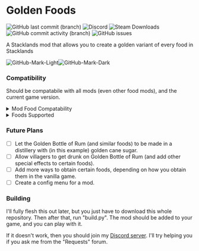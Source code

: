 # Golden Foods

![GitHub last commit (branch)](https://img.shields.io/github/last-commit/CallMeMarcellino/GoldenFoods/main) ![Discord](https://img.shields.io/discord/1105707559526092820) ![Steam Downloads](https://img.shields.io/steam/downloads/3011278702) ![GitHub commit activity (branch)](https://img.shields.io/github/commit-activity/t/CallMeMarcellino/GoldenFoods) ![GitHub issues](https://img.shields.io/github/issues/CallMeMarcellino/GoldenFoods)

<!--- The Steam download doesn't work (because I haven't put this on workshop yet). Once I do, I'll make sure to replace this with a working link. -->

A Stacklands mod that allows you to create a golden variant of every food in Stacklands

![GitHub-Mark-Light](https://user-images.githubusercontent.com/3369400/139447912-e0f43f33-6d9f-45f8-be46-2df5bbc91289.png#gh-dark-mode-only)![GitHub-Mark-Dark](https://user-images.githubusercontent.com/3369400/139448065-39a229ba-4b06-434b-bc67-616e2ed80c8f.png#gh-light-mode-only)

<!--- This is a placeholder image for when I get around to creating my own image for this mod. -->

### Compatibility

Should be compatabile with all mods (even other food mods), and the current game version.

<details>
<summary>Mod Food Compatability</summary>
There aren't any food mods here yet
</details>

<details>
<summary>Foods Supported</summary>

|                          **Golden Food**                          	|     **Implemented?**     	|
|:-----------------------------------------------------------------:	|:------------------------:	|
|         [Apple](https://stacklands.fandom.com/wiki/Apple)         	| <ul><li>- [x] </li></ul> 	|
|        [Banana](https://stacklands.fandom.com/wiki/Banana)        	| <ul><li>- [x] </li></ul> 	|
|         [Berry](https://stacklands.fandom.com/wiki/Berry)         	| <ul><li>- [x] </li></ul> 	|
| [Bottle of Rum](https://stacklands.fandom.com/wiki/Bottle_of_Rum) 	| <ul><li>- [x] </li></ul> 	|
|    [Cane Sugar](https://stacklands.fandom.com/wiki/Cane_Sugar)    	| <ul><li>- [x] </li></ul> 	|
|                               Carrot                              	| <ul><li>- [x] </li></ul> 	|
|                              Ceviche                              	| <ul><li>- [x] </li></ul> 	|
|                            Chili Pepper                           	| <ul><li>- [x] </li></ul> 	|
|                            Cooked Crab                            	| <ul><li>- [ ] </li></ul> 	|
|                            Cooked Meat                            	| <ul><li>- [ ] </li></ul> 	|
|                                Egg                                	| <ul><li>- [ ] </li></ul> 	|
|                              Frittata                             	| <ul><li>- [ ] </li></ul> 	|
|                            Fruit Salad                            	| <ul><li>- [ ] </li></ul> 	|
|                            Grilled Fish                           	| <ul><li>- [ ] </li></ul> 	|
|                                Lime                               	| <ul><li>- [ ] </li></ul> 	|
|                                Milk                               	| <ul><li>- [ ] </li></ul> 	|
|                             Milkshake                             	| <ul><li>- [ ] </li></ul> 	|
|                              Mushroom                             	| <ul><li>- [ ] </li></ul> 	|
|                              Omelette                             	| <ul><li>- [ ] </li></ul> 	|
|                               Onion                               	| <ul><li>- [ ] </li></ul> 	|
|                               Potato                              	| <ul><li>- [ ] </li></ul> 	|
|                           Raw Crab Meat                           	| <ul><li>- [ ] </li></ul> 	|
|                              Raw Fish                             	| <ul><li>- [ ] </li></ul> 	|
|                              Raw Meat                             	| <ul><li>- [ ] </li></ul> 	|
|                            Seafood Stew                           	| <ul><li>- [ ] </li></ul> 	|
|                              Seaweed                              	| <ul><li>- [ ] </li></ul> 	|
|                                Stew                               	| <ul><li>- [ ] </li></ul> 	|
|                               Sushi                               	| <ul><li>- [ ] </li></ul> 	|
|                            Tamago Sushi                           	| <ul><li>- [ ] </li></ul> 	|
</details>

### Future Plans

- [ ] Let the Golden Bottle of Rum (and similar foods) to be made in a distillery with (in this example) golden cane sugar.
- [ ] Allow villagers to get drunk on Golden Bottle of Rum (and add other special effects to certain foods).
- [ ] Add more ways to obtain certain foods, depending on how you obtain them in the vanilla game.
- [ ] Create a config menu for a mod.

### Building
I'll fully flesh this out later, but you just have to download this whole repository. Then after that, run "build.py". The mod should be added to your game, and you can play with it.

If it doesn't work, then you should join my [Discord server](https://discord.gg/xkTjueAsbG). I'll try helping you if you ask me from the "Requests" forum.
